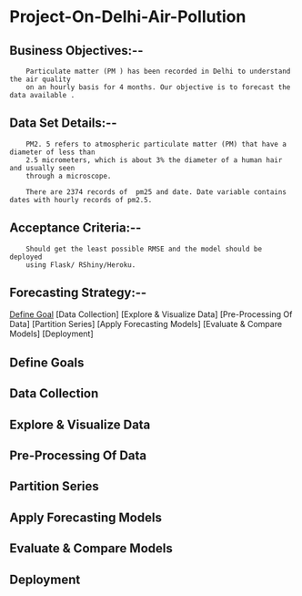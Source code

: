# Project-On-Delhi-Air-Pollution

## Business Objectives:-- 

        Particulate matter (PM ) has been recorded in Delhi to understand the air quality
        on an hourly basis for 4 months. Our objective is to forecast the data available .

## Data Set Details:--

        PM2. 5 refers to atmospheric particulate matter (PM) that have a diameter of less than
        2.5 micrometers, which is about 3% the diameter of a human hair and usually seen
        through a microscope.
        
        There are 2374 records of  pm25 and date. Date variable contains dates with hourly records of pm2.5.

## Acceptance Criteria:--
        Should get the least possible RMSE and the model should be deployed
        using Flask/ RShiny/Heroku.
        
## Forecasting Strategy:--

[Define Goal](https://github.com/chetansy/Project-On-Delhi-Air-Pollution#define-goals)
[Data Collection]
[Explore & Visualize Data]
[Pre-Processing Of Data]
[Partition Series]
[Apply Forecasting Models]
[Evaluate & Compare Models]
[Deployment]

## Define Goals

## Data Collection

## Explore & Visualize Data
        
## Pre-Processing Of Data

## Partition Series

## Apply Forecasting Models

## Evaluate & Compare Models

## Deployment
